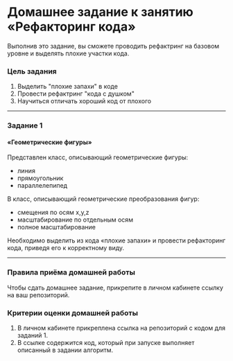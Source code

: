 # Домашнее задание к занятию «Рефакторинг кода»

Выполнив это задание, вы сможете проводить рефактринг на базовом уровне и выделять плохие участки кода.

### Цель задания

1. Выделить "плохие запахи" в коде
2. Провести рефактринг "кода с душком"
3. Научиться отличать хороший код от плохого

------

### Задание 1

#### «Геометрические фигуры»

Представлен класс, описывающий геометрические фигуры:<br>
* линия
* прямоугольник
* параллелепипед

B класс, описывающий геометрические преобразования фигур:<br>
* смещения по осям x,y,z
* масштабирование по отдельным осям
* полное масштабирование

Необходимо выделить из кода «плохие запахи» и провести рефакторинг кода, приведя его к корректному виду.

------

### Правила приёма домашней работы

Чтобы сдать домашнее задание, прикрепите в личном кабинете ссылку на ваш репозиторий.

### Критерии оценки домашней работы

1. В личном кабинете прикреплена ссылка на репозиторий с кодом для заданий 1.
2. В ссылке содержится код, который при запуске выполняет описанный в задании алгоритм.



